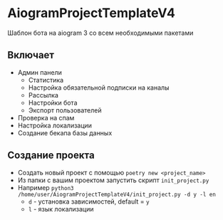 # AiogramProjectTemplateV4

Шаблон бота на aiogram 3 со всем необходимыми пакетами

## Включает
- Админ панели
  - Статистика 
  - Настройка обязательной подписки на каналы
  - Рассылка
  - Настройки бота
  - Экспорт пользователей
- Проверка на спам
- Настройка локализации
- Создание бекапа базы данных


## Создание проекта

- Создать новый проект с помощью `poetry new <project_name>`
- Из папки с вашим проектом запустить скрипт `init_project.py`
- Например `python3 /home/user/AiogramProjectTemplateV4/init_project.py -d y -l en`
  - `d` - установка зависимостей, default = `y`
  - `l` - язык локализации
